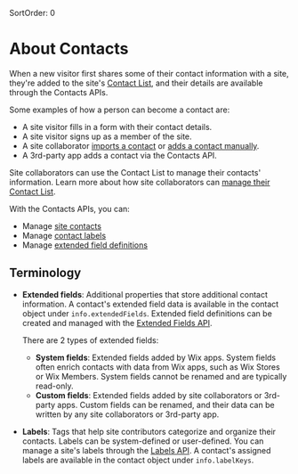 SortOrder: 0
# About Contacts

When a new visitor first shares some of their contact information with a site,
they're added to the site's [Contact List][contact-list-deeplink],
and their details are available through the Contacts APIs.

Some examples of how a person can become a contact are:

- A site visitor fills in a form with their contact details.
- A site visitor signs up as a member of the site.
- A site collaborator [imports a contact][kb-import-contacts] or
  [adds a contact manually][kb-add-contacts].
- A 3rd-party app adds a contact via the Contacts API.

Site collaborators can use the Contact List
to manage their contacts' information.
Learn more about how site collaborators can
[manage their Contact List][kb-manage-contacts].

With the Contacts APIs, you can:

- Manage [site contacts](https://dev.wix.com/api/rest/contacts/contacts)
- Manage [contact labels](https://dev.wix.com/api/rest/contacts/labels)
- Manage [extended field definitions](https://dev.wix.com/api/rest/contacts/extended-fields)

## Terminology

- **Extended fields**: Additional properties that store additional contact information.
  A contact's extended field data is available
  in the contact object under `info.extendedFields`.
  Extended field definitions can be created and managed with
  the [Extended Fields API][svc-fields].

  There are 2 types of extended fields:

  - **System fields**: Extended fields added by Wix apps.
    System fields often enrich contacts with data from Wix apps,
    such as Wix Stores or Wix Members.
    System fields cannot be renamed and are typically read-only.
  - **Custom fields**: Extended fields added by site collaborators or 3rd-party apps.
    Custom fields can be renamed,
    and their data can be written by any site collaborators or 3rd-party app.

- **Labels**: Tags that help site contributors categorize and organize their contacts.
  Labels can be system-defined or user-defined.
  You can manage a site's labels through the [Labels API][svc-labels].
  A contact's assigned labels are available
  in the contact object under `info.labelKeys`.

[kb-import-contacts]: https://support.wix.com/en/article/importing-contacts-by-uploading-a-csv-file-1066522
[kb-add-contacts]: https://support.wix.com/en/article/manually-adding-contacts
[kb-manage-contacts]: https://support.wix.com/en/article/about-your-contact-list
[contact-list-deeplink]: https://www.wix.com/my-account/site-selector/?buttonText=Select%20Site&title=Select%20a%20Site&autoSelectOnSingleSite=true&actionUrl=https:%2F%2Fwww.wix.com%2Fdashboard%2F%7B%7BmetaSiteId%7D%7D%2Fcontacts

[svc-fields]: https://dev.wix.com/api/rest/contacts/extended-fields
[svc-labels]: https://dev.wix.com/api/rest/contacts/labels
